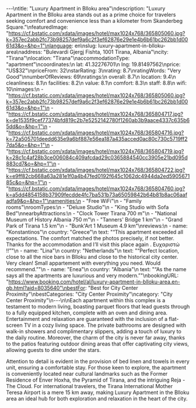 ---\ntitle: "Luxury Apartment in Blloku area"\ndescription: "Luxury Apartment in the Blloku area stands out as a prime choice for travelers seeking comfort and convenience less than a kilometer from Skanderbeg Square."\nfeaturedImage: "https://cf.bstatic.com/xdata/images/hotel/max1024x768/365805060.jpg?k=357ec2abb2fc73b98257def9a6c2f3ef62876e29e1e4b6b61bc262bb1d0061d3&o=&hp=1"\nlanguage: en\nslug: luxury-apartment-in-blloku-area\naddress: "Bulevardi Gjergj Fishta, 1001 Tirana, Albania"\ncity: "Tirana"\nlocation: "Tirana"\naccommodationType: "apartment"\ncoordinates:\n  lat: 41.32276701\n  lng: 19.81497562\nprice: "US$32"\npriceFrom: 32\nstarRating: 3\nrating: 8.7\nratingWords: "Very Good"\nnumberOfReviews: 69\nratings:\n  overall: 8.7\n  location: 9.4\n  cleanliness: 8.1\n  facilities: 8.2\n  value: 8.1\n  comfort: 8.3\n  staff: 8.8\n  wifi: 10\nimages:\n  - "https://cf.bstatic.com/xdata/images/hotel/max1024x768/365805060.jpg?k=357ec2abb2fc73b98257def9a6c2f3ef62876e29e1e4b6b61bc262bb1d0061d3&o=&hp=1"\n  - "https://cf.bstatic.com/xdata/images/hotel/max1024x768/365804717.jpg?k=de1535f9cef77374bfd819c2b7e5252142780f1260ab3b9aace4337c635b65dd&o=&hp=1"\n  - "https://cf.bstatic.com/xdata/images/hotel/max1024x768/365804716.jpg?k=72a505701deedd635e9a6bf887e56ea187a435acced0ac80c730c5719ff27da5&o=&hp=1"\n  - "https://cf.bstatic.com/xdata/images/hotel/max1024x768/365804719.jpg?k=28c1c4af28b3ce006084c409afcdad29c0365884540cc3905e21bd095d883cd7&o=&hp=1"\n  - "https://cf.bstatic.com/xdata/images/hotel/max1024x768/365804722.jpg?k=e9ff82cb668a63a281e1f0a4b47fed0192f645c1062dc4944da2ed590567185c&o=&hp=1"\n  - "https://cf.bstatic.com/xdata/images/hotel/max1024x768/365804760.jpg?k=a5dd4854158b37909fecdde4fc7ba531b73a65059842b64b81b8ac06aafadfa9&o=&hp=1"\namenities:\n  - "Free WiFi"\n  - "Family rooms"\nroomTypes:\n  - "Deluxe Studio"\n  - "King Studio with Sofa Bed"\nnearbyAttractions:\n  - "Clock Tower Tirana 700 m"\n  - "National Museum of History Albania 750 m"\n  - "Tanners' Bridge 1 km"\n  - "Grand Park of Tirana 1.5 km"\n  - "Bunk'Art 1 Museum 4.9 km"\nreviews:\n  - name: "Konstantinos"\n    country: "Greece"\n    text: "“This apartment exceeded all expectations. The comfort matched the photos precisely, if not better. Thanks for the accommodation and I’ll visit this place again .
Ευχαριστώ !!”"\n  - name: "Lina"\n    country: "Netherlands"\n    text: "“Perfect location, close to all the nice bars in Blloku and close to the historical city center. Very clean! Small appartement with everything you need. Would recommend.”"\n  - name: "Enea"\n    country: "Albania"\n    text: "“As the name says all the apartments are luxurious and very modern.”"\nbookingURL: "https://www.booking.com/hotel/al/luxury-apartment-in-blloku-area.en-gb.html?aid=8035640"\nbestFor: "Best for City Center Proximity"\nbestCategories: "City Center Proximity"\ncategory: "City Center Proximity"\n---\n\nEach apartment within this complex is a testament to modern living, boasting parquet floors that lead guests through to a fully equipped kitchen, complete with an oven and dining area. Entertainment and relaxation are guaranteed with the inclusion of a flat-screen TV in a cozy living space. The private bathrooms are designed with walk-in showers and complimentary slippers, adding a touch of luxury to the daily routine. Moreover, the charm of the city is never far away, thanks to the patios featuring outdoor dining areas that offer captivating city views, allowing guests to dine under the stars.

Attention to detail is evident in the provision of bed linen and towels in every unit, ensuring a comfortable stay. For those keen to explore, the apartment is conveniently located near cultural landmarks such as the Former Residence of Enver Hoxha, the Pyramid of Tirana, and the intriguing Reja - The Cloud. For international travelers, the Tirana International Mother Teresa Airport is a mere 15 km away, making Luxury Apartment in the Blloku area an ideal hub for both exploration and relaxation in the heart of the city.
